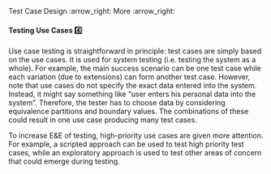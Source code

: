 <link rel="stylesheet" href="{{baseUrl}}/css/textbook.css">

<div class="website-content">

<div id="path">Test Case Design :arrow_right: More :arrow_right:</div>

<div id="title">

#### Testing Use Cases :four:

</div>

<div id="body">

Use case testing is straightforward in principle: test cases are simply based on the use cases. It is used for system testing (i.e. testing the system as a whole). For example, the main success scenario can be one test case while each variation (due to extensions) can form another test case. However, note that use cases do not specify the exact data entered into the system. Instead, it might say something like “user enters his personal data into the system”. Therefore, the tester has to choose data by considering equivalence partitions and boundary values. The combinations of these could result in one use case producing many test cases.

To increase E&E of testing, high-priority use cases are given more attention. For example, a scripted approach can be used to test high priority test cases, while an exploratory approach is used to test other areas of concern that could emerge during testing.

</div>

</div>
